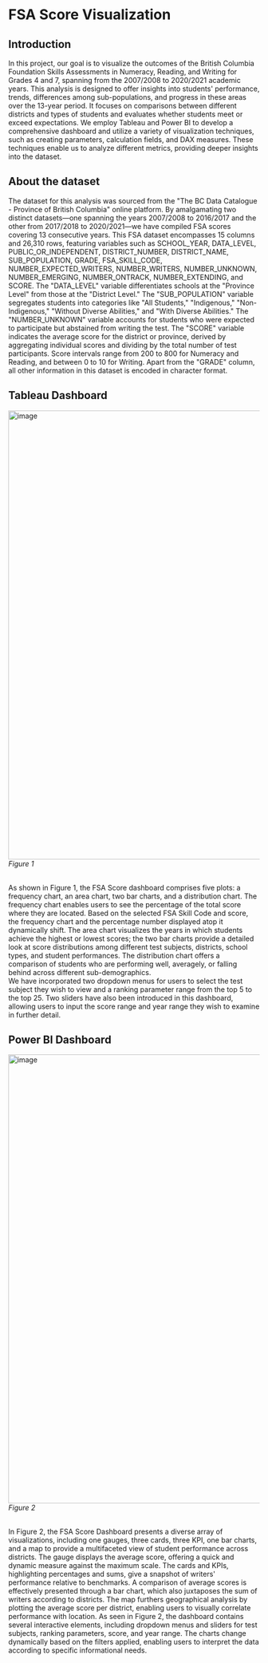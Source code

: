 # FSA Score Visualization <br>
## Introduction
In this project, our goal is to visualize the outcomes of the British Columbia Foundation Skills Assessments in Numeracy, Reading, and Writing for Grades 4 and 7, spanning from the 2007/2008 to 2020/2021 academic years. This analysis is designed to offer insights into students' performance, trends, differences among sub-populations, and progress in these areas over the 13-year period. It focuses on comparisons between different districts and types of students and evaluates whether students meet or exceed expectations.
We employ Tableau and Power BI to develop a comprehensive dashboard and utilize a variety of visualization techniques, such as creating parameters, calculation fields, and DAX measures. These techniques enable us to analyze different metrics, providing deeper insights into the dataset.<br>

## About the dataset
The dataset for this analysis was sourced from the "The BC Data Catalogue - Province of British Columbia" online platform. By amalgamating two distinct datasets—one spanning the years 2007/2008 to 2016/2017 and the other from 2017/2018 to 2020/2021—we have compiled FSA scores covering 13 consecutive years.
This FSA dataset encompasses 15 columns and 26,310 rows, featuring variables such as SCHOOL_YEAR, DATA_LEVEL, PUBLIC_OR_INDEPENDENT, DISTRICT_NUMBER, DISTRICT_NAME, SUB_POPULATION, GRADE, FSA_SKILL_CODE, NUMBER_EXPECTED_WRITERS, NUMBER_WRITERS, NUMBER_UNKNOWN, NUMBER_EMERGING, NUMBER_ONTRACK, NUMBER_EXTENDING, and SCORE.
The "DATA_LEVEL" variable differentiates schools at the "Province Level" from those at the "District Level." The "SUB_POPULATION" variable segregates students into categories like "All Students," "Indigenous," "Non-Indigenous," "Without Diverse Abilities," and "With Diverse Abilities." The "NUMBER_UNKNOWN" variable accounts for students who were expected to participate but abstained from writing the test. The "SCORE" variable indicates the average score for the district or province, derived by aggregating individual scores and dividing by the total number of test participants. Score intervals range from 200 to 800 for Numeracy and Reading, and between 0 to 10 for Writing. Apart from the "GRADE" column, all other information in this dataset is encoded in character format.<br>

## Tableau Dashboard

<p>
    <img width="900" alt="image" src="https://github.com/LIUAnthea/FSA-Score_Visualization/assets/130535253/2b45df07-b06f-4c03-96c5-1dac18710a9d"> <br>
    <em>Figure 1 </em>
</p> <br>
As shown in Figure 1, the FSA Score dashboard comprises five plots: a frequency chart, an area chart, two bar charts, and a distribution chart. The frequency chart enables users to see the percentage of the total score where they are located. Based on the selected FSA Skill Code and score, the frequency chart and the percentage number displayed atop it dynamically shift. The area chart visualizes the years in which students achieve the highest or lowest scores; the two bar charts provide a detailed look at score distributions among different test subjects, districts, school types, and student performances. The distribution chart offers a comparison of students who are performing well, averagely, or falling behind across different sub-demographics.<br>
We have incorporated two dropdown menus for users to select the test subject they wish to view and a ranking parameter range from the top 5 to the top 25. Two sliders have also been introduced in this dashboard, allowing users to input the score range and year range they wish to examine in further detail.<br>

## Power BI Dashboard
<p>
    <img width="900" alt="image" src="https://github.com/LIUAnthea/FSA-Score_Visualization/assets/130535253/52e365a1-9e72-433b-b554-e0bba4c3366c"> <br>
    <em>Figure 2 </em>
</p> <br>
In Figure 2, the FSA Score Dashboard presents a diverse array of visualizations, including one gauges, three cards, three KPI, one bar charts, and a map to provide a multifaceted view of student performance across districts. The gauge displays the average score, offering a quick and dynamic measure against the maximum scale. The cards and KPIs, highlighting percentages and sums, give a snapshot of writers' performance relative to benchmarks. A comparison of average scores is effectively presented through a bar chart, which also juxtaposes the sum of writers according to districts. The map furthers geographical analysis by plotting the average score per district, enabling users to visually correlate performance with location. 
As seen in Figure 2, the dashboard contains several interactive elements, including dropdown menus and sliders for test subjects, ranking parameters, score, and year range. The charts change dynamically based on the filters applied, enabling users to interpret the data according to specific informational needs.



